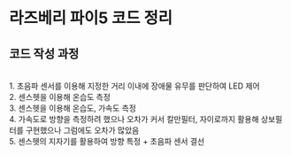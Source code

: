# 라즈베리 파이5 코드 정리

## 코드 작성 과정
<br>
1. 초음파 센서를 이용해 지정한 거리 이내에 장애물 유무를 판단하여 LED 제어<br>
2. 센스헷을 이용해 온습도 측정<br>
3. 센스헷을 이용해 온습도, 가속도 측정<br>
4. 가속도로 방향을 측정하려 했으나 오차가 커서 칼만필터, 자이로까지 활용해 상보필터를 구현했으나 그럼에도 오차가 많았음<br>
5. 센스헷의 지자기를 활용하여 방향 특정 + 초음파 센서 결선

